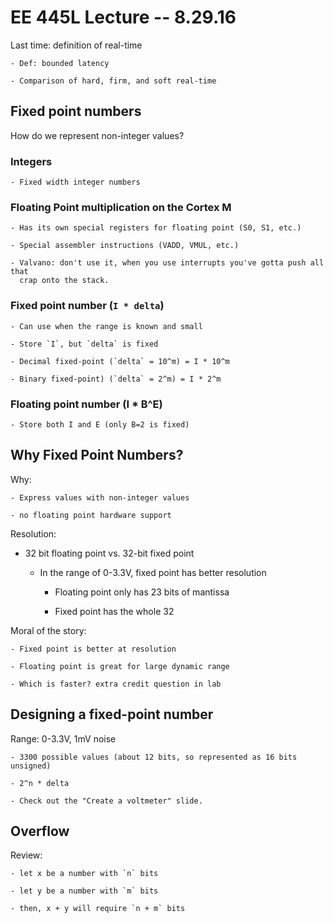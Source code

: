 # EE 445L Lecture -- 8.29.16

Last time: definition of real-time

    - Def: bounded latency

    - Comparison of hard, firm, and soft real-time

## Fixed point numbers

How do we represent non-integer values?

### Integers

    - Fixed width integer numbers

### Floating Point multiplication on the Cortex M

    - Has its own special registers for floating point (S0, S1, etc.)

    - Special assembler instructions (VADD, VMUL, etc.)

    - Valvano: don't use it, when you use interrupts you've gotta push all that
      crap onto the stack.

### Fixed point number (`I * delta`)

    - Can use when the range is known and small

    - Store `I`, but `delta` is fixed

    - Decimal fixed-point (`delta` = 10^m) = I * 10^m

    - Binary fixed-point) (`delta` = 2^m) = I * 2^m

### Floating point number (I * B^E)

    - Store both I and E (only B=2 is fixed)

## Why Fixed Point Numbers?

Why:

    - Express values with non-integer values

    - no floating point hardware support

Resolution:

- 32 bit floating point vs. 32-bit fixed point

    - In the range of 0-3.3V, fixed point has better resolution

        - Floating point only has 23 bits of mantissa

        - Fixed point has the whole 32

Moral of the story:

    - Fixed point is better at resolution

    - Floating point is great for large dynamic range

    - Which is faster? extra credit question in lab

## Designing a fixed-point number

Range: 0-3.3V, 1mV noise

    - 3300 possible values (about 12 bits, so represented as 16 bits unsigned)

    - 2^n * delta

    - Check out the "Create a voltmeter" slide.

## Overflow

Review:

    - let x be a number with `n` bits

    - let y be a number with `m` bits

    - then, x + y will require `n + m` bits
